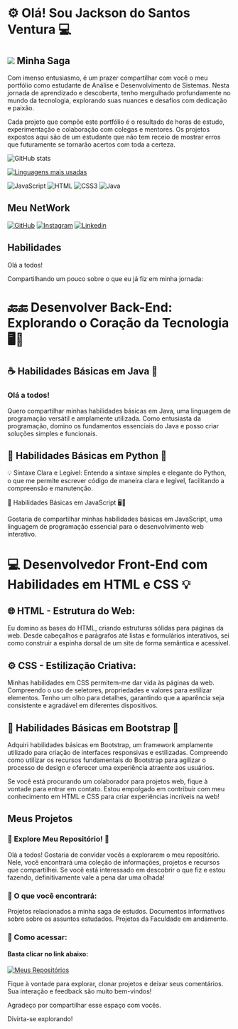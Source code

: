 # ⚙️ **Olá! Sou Jackson do Santos Ventura** 💻

## ![](https://img.shields.io/badge/-050038?style=for-the-badge&logo=playstation&logoColor=white) Minha Saga

Com imenso entusiasmo, é um prazer compartilhar com você o meu portfólio como
estudante de Análise e Desenvolvimento de Sistemas. Nesta jornada de 
aprendizado e descoberta, tenho mergulhado profundamente no mundo da tecnologia,
explorando suas nuances e desafios com dedicação e paixão.

Cada projeto que compõe este portfólio é o resultado de horas de estudo, 
experimentação e colaboração com colegas e mentores. Os projetos expostos aqui
são de um estudante que não tem receio de mostrar erros que futuramente se tornarão
acertos com toda a certeza.

![GitHub stats](https://github-readme-stats.vercel.app/api?username=JacksonvBarbosa&hide_title=true&show_icons=true&hide=stars&theme=highcontrast)

[![Linguagens mais usadas](https://github-readme-stats.vercel.app/api/top-langs/?username=JacksonvBarbosa&layout=donut-vertical)](https://github.com/anuraghazra/github-readme-stats)

![JavaScript](https://img.shields.io/badge/JavaScript-F7DF1E?style=for-the-badge&logo=javascript&logoColor=black)
![HTML](https://img.shields.io/badge/HTML5-E34F26?style=for-the-badge&logo=html5&logoColor=white)
![CSS3](https://img.shields.io/badge/CSS3-1572B6?style=for-the-badge&logo=css3&logoColor=white)
![Java](https://img.shields.io/badge/Java-ED8B00?style=for-the-badge&logo=openjdk&logoColor=white)

## **Meu NetWork**
[![GitHub](https://img.shields.io/badge/GitHub-000?style=for-the-badge&logo=github)](https://github.com/JacksonvBarbosa)
[![Instagram](https://img.shields.io/badge/Instagram-000?style=for-the-badge&logo=instagram)](https://www.instagram.com/jacomigo/)
[![Linkedin](https://img.shields.io/badge/Linkedin-000?style=for-the-badge&logo=linkedin)](https://www.linkedin.com/in/jackson-dos-santos-ventura-716290b4/)

## **Habilidades**

Olá a todos!

Compartilhando um pouco sobre o que eu já fiz em minha jornada:

# 🔙🔚 Desenvolver Back-End: Explorando o Coração da Tecnologia 🖥️🚀

## ☕ Habilidades Básicas em Java 🚀

### **Olá a todos!**

Quero compartilhar minhas habilidades básicas em Java, uma linguagem de programação versátil e amplamente utilizada. Como entusiasta da programação, domino os fundamentos essenciais do Java e posso criar soluções simples e funcionais.

## 🐍 Habilidades Básicas em Python 🚀

💡 Sintaxe Clara e Legível: Entendo a sintaxe simples e elegante do Python, o que me permite escrever código de maneira clara e legível, facilitando a compreensão e manutenção.

🌟 Habilidades Básicas em JavaScript 🖥️🚀

Gostaria de compartilhar minhas habilidades básicas em JavaScript, uma linguagem de programação essencial para o desenvolvimento web interativo.

# 💻 Desenvolvedor Front-End com Habilidades em HTML e CSS 💡

## 🌐 HTML - Estrutura do Web:

Eu domino as bases do HTML, criando estruturas sólidas para páginas da web. Desde cabeçalhos e parágrafos até listas e formulários interativos, sei como construir a espinha dorsal de um site de forma semântica e acessível.

## ⚙️ CSS - Estilização Criativa:

Minhas habilidades em CSS permitem-me dar vida às páginas da web. Compreendo o uso de seletores, propriedades e valores para estilizar elementos. Tenho um olho para detalhes, garantindo que a aparência seja consistente e agradável em diferentes dispositivos.

## 🌟 Habilidades Básicas em Bootstrap 🎨

Adquiri habilidades básicas em Bootstrap, um framework amplamente utilizado para criação de interfaces responsivas e estilizadas. Compreendo como utilizar os recursos fundamentais do Bootstrap para agilizar o processo de design e oferecer uma experiência atraente aos usuários.

Se você está procurando um colaborador para projetos web, fique à vontade para entrar em contato. Estou empolgado em contribuir com meu conhecimento em HTML e CSS para criar experiências incríveis na web!

## **Meus Projetos** 

### **👋 Explore Meu Repositório! 👀**

Olá a todos! Gostaria de convidar vocês a explorarem o meu repositório. Nele, você encontrará uma coleção de informações, projetos e recursos que compartilhei. Se você está interessado em descobrir o que fiz e estou fazendo, definitivamente vale a pena dar uma olhada!

### **📁 O que você encontrará:**

Projetos relacionados a minha saga de estudos.
Documentos informativos sobre sobre os assuntos estudados.
Projetos da Faculdade em andamento.

### **🔗 Como acessar:**

#### Basta clicar no link abaixo:

[![Meus Repositórios](https://img.shields.io/badge/Meus%20Repositórios-E94D5F?style=for-the-badge)](https://github.com/JacksonvBarbosa?tab=repositories)

Fique à vontade para explorar, clonar projetos e deixar seus comentários. Sua interação e feedback são muito bem-vindos!

Agradeço por compartilhar esse espaço com vocês.

Divirta-se explorando!
